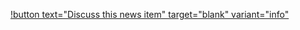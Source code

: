 [!button text="Discuss this news item" target="blank" variant="info"](https://github.com/sequencefilm/cafe/discussions)
